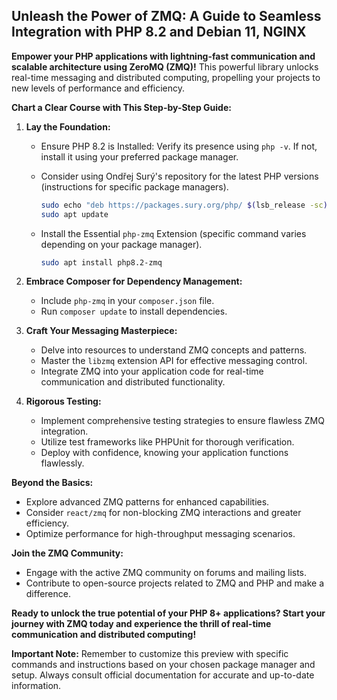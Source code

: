 ## Unleash the Power of ZMQ: A Guide to Seamless Integration with PHP 8.2 and Debian 11, NGINX

**Empower your PHP applications with lightning-fast communication and scalable architecture using ZeroMQ (ZMQ)!** This powerful library unlocks real-time messaging and distributed computing, propelling your projects to new levels of performance and efficiency.

**Chart a Clear Course with This Step-by-Step Guide:**

1. **Lay the Foundation:**
    - Ensure PHP 8.2 is Installed: Verify its presence using `php -v`. If not, install it using your preferred package manager.
    - Consider using Ondřej Surý's repository for the latest PHP versions (instructions for specific package managers).
      
      ```bash
      sudo echo "deb https://packages.sury.org/php/ $(lsb_release -sc) main" | sudo tee /etc/apt/sources.list.d/php.list
      sudo apt update
      ```
    - Install the Essential `php-zmq` Extension (specific command varies depending on your package manager).
      ```bash
      sudo apt install php8.2-zmq
      ```

2. **Embrace Composer for Dependency Management:**
    - Include `php-zmq` in your `composer.json` file.
    - Run `composer update` to install dependencies.

3. **Craft Your Messaging Masterpiece:**
    - Delve into resources to understand ZMQ concepts and patterns.
    - Master the `libzmq` extension API for effective messaging control.
    - Integrate ZMQ into your application code for real-time communication and distributed functionality.

4. **Rigorous Testing:**
    - Implement comprehensive testing strategies to ensure flawless ZMQ integration.
    - Utilize test frameworks like PHPUnit for thorough verification.
    - Deploy with confidence, knowing your application functions flawlessly.

**Beyond the Basics:**

- Explore advanced ZMQ patterns for enhanced capabilities.
- Consider `react/zmq` for non-blocking ZMQ interactions and greater efficiency.
- Optimize performance for high-throughput messaging scenarios.

**Join the ZMQ Community:**

- Engage with the active ZMQ community on forums and mailing lists.
- Contribute to open-source projects related to ZMQ and PHP and make a difference.

**Ready to unlock the true potential of your PHP 8+ applications? Start your journey with ZMQ today and experience the thrill of real-time communication and distributed computing!**

**Important Note:** Remember to customize this preview with specific commands and instructions based on your chosen package manager and setup. Always consult official documentation for accurate and up-to-date information.
